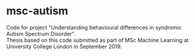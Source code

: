 # msc-autism
Code for project "Understanding behavioural differences in syndromic Autism Spectrum Disorder".<br>
Thesis based on this code submitted as part of MSc Machine Learning at University College London in September 2019.

